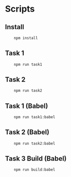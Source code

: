 # Scripts

## Install

```bash
    npm install
```

## Task 1

```bash
    npm run task1
```

## Task 2

```bash
    npm run task2
```

## Task 1 (Babel)

```bash
    npm run task1:babel
```

## Task 2 (Babel)

```bash
    npm run task2:babel
```

## Task 3 Build (Babel)

```bash
    npm run build:babel
```
